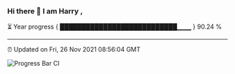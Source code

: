 ### Hi there 👋 I am Harry , 

⏳ Year progress { ███████████████████████████▁▁▁ } 90.24 %

---

⏰ Updated on Fri, 26 Nov 2021 08:56:04 GMT

![Progress Bar CI](https://github.com/duykhang68/duykhang68/workflows/Progress%20Bar%20CI/badge.svg)
